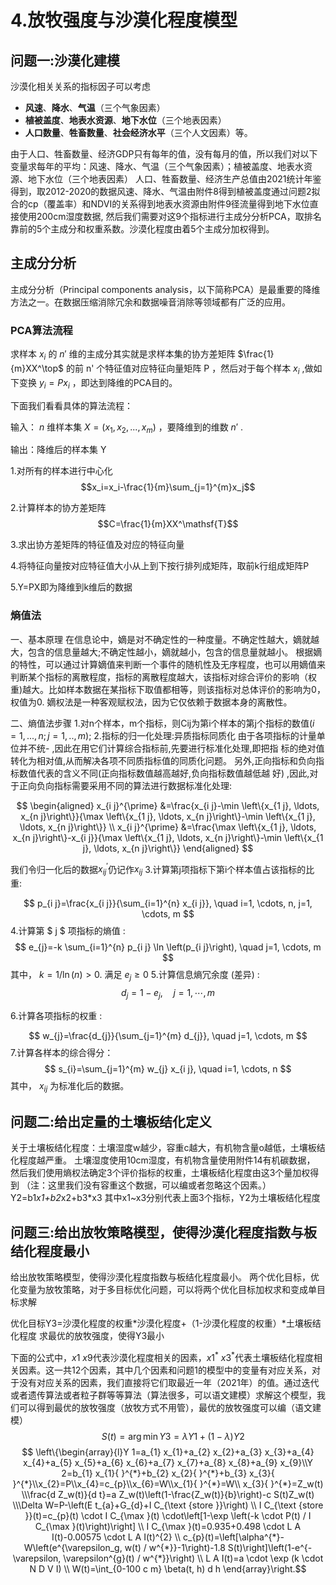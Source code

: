 # 4.放牧强度与沙漠化程度模型
## 问题一:沙漠化建模
沙漠化相关关系的指标因子可以考虑
- **风速**、**降水**、**气温**（三个气象因素）
- **植被盖度**、**地表水资源**、**地下水位**（三个地表因素）
- **人口数量**、**牲畜数量**、**社会经济水平**（三个人文因素）等。

由于人口、牲畜数量、经济GDP只有每年的值，没有每月的值，所以我们对以下变量求每年的平均：风速、降水、气温（三个气象因素）；植被盖度、地表水资源、地下水位（三个地表因素）
人口、牲畜数量、经济生产总值由2021统计年鉴得到，取2012-2020的数据风速、降水、气温由附件8得到植被盖度通过问题2拟合的cp（覆盖率）和NDVI的关系得到地表水资源由附件9径流量得到地下水位直接使用200cm湿度数据, 然后我们需要对这9个指标进行主成分分析PCA，取排名靠前的5个主成分和权重系数。沙漠化程度由着5个主成分加权得到。

## 主成分分析
主成分分析（Principal components analysis，以下简称PCA）是最重要的降维方法之一。在数据压缩消除冗余和数据噪音消除等领域都有广泛的应用。
### PCA算法流程
求样本 $x_i$ 的 $n'$ 维的主成分其实就是求样本集的协方差矩阵 $\frac{1}{m}XX^\top$ 的前 n' 个特征值对应特征向量矩阵 P ，然后对于每个样本 $x_i$ ,做如下变换 $y_i=Px_i$ ，即达到降维的PCA目的。

下面我们看看具体的算法流程：

输入： $n$ 维样本集 $X=(x_1,x_2,...,x_m)$ ，要降维到的维数 $n'$ .

输出：降维后的样本集 Y

1.对所有的样本进行中心化 
$$x_i=x_i-\frac{1}{m}\sum_{j=1}^{m}x_j$$

2.计算样本的协方差矩阵
$$C=\frac{1}{m}XX^\mathsf{T}$$

3.求出协方差矩阵的特征值及对应的特征向量

4.将特征向量按对应特征值大小从上到下按行排列成矩阵，取前k行组成矩阵P

5.Y=PX即为降维到k维后的数据


### 熵值法
一、基本原理
在信息论中，嫡是对不确定性的一种度量。不确定性越大，嫡就越大，包含的信息量越大;不确定性越小，嫡就越小，包含的信息量就越小。
根据嫡的特性，可以通过计算嫡值来判断一个事件的随机性及无序程度，也可以用嫡值来判断某个指标的离散程度，指标的离散程度越大，该指标对综合评价的影响（权重)越大。比如样本数据在某指标下取值都相等，则该指标对总体评价的影响为0，权值为0.
嫡权法是一种客观赋权法，因为它仅依赖于数据本身的离散性。

二、熵值法步骤
1.对n个样本，m个指标，则Cij为第i个样本的第j个指标的数值$(i=1,...,n;j=1,..,m)$;
2.指标的归一化处理:异质指标同质化
由于各项指标的计量单位并不统- ,因此在用它们计算综合指标前,先要进行标准化处理,即把指
标的绝对值转化为相对值,从而解决各项不同质指标值的同质化问题。
另外,正向指标和负向指标数值代表的含义不同(正向指标数值越高越好,负向指标数值越低越
好) ,因此,对于正向负向指标需要采用不同的算法进行数据标准化处理:

$$ \begin{aligned} x_{i j}^{\prime} &=\frac{x_{i j}-\min \left\{x_{1 j}, \ldots, x_{n j}\right\}}{\max \left\{x_{1 j}, \ldots, x_{n j}\right\}-\min \left\{x_{1 j}, \ldots, x_{n j}\right\}} \\ x_{i j}^{\prime} &=\frac{\max \left\{x_{1 j}, \ldots, x_{n j}\right\}-x_{i j}}{\max \left\{x_{1 j}, \ldots, x_{n j}\right\}-\min \left\{x_{1 j}, \ldots, x_{n j}\right\}} \end{aligned} $$

我们令归一化后的数据$x_{ij}^{'}$仍记作$x_{ij}$
3.计算第j项指标下第i个样本值占该指标的比重:

$$
p_{i j}=\frac{x_{i j}}{\sum_{i=1}^{n} x_{i j}}, \quad i=1, \cdots, n, j=1, \cdots, m
$$
4.计算第 $ j $ 项指标的熵值 :
$$
e_{j}=-k \sum_{i=1}^{n} p_{i j} \ln \left(p_{i j}\right), \quad j=1, \cdots, m
$$
其中， $k=1 / \ln (n)>0$. 满足 $e_{j} \geq 0$
5.计算信息熵冗余度 (差异) :
$$ d_{j}=1-e_{j}, \quad j=1, \cdots, m $$

6.计算各项指标的权重 :

$$
w_{j}=\frac{d_{j}}{\sum_{j=1}^{m} d_{j}}, \quad j=1, \cdots, m
$$
7.计算各样本的综合得分：
$$
s_{i}=\sum_{j=1}^{m} w_{j} x_{i j}, \quad i=1, \cdots, n
$$
其中， $x_{i j}$ 为标准化后的数据。


## 问题二:给出定量的土壤板结化定义
关于土壤板结化程度：土壤湿度w越少，容重c越大，有机物含量o越低，土壤板结化程度越严重。
土壤湿度使用10cm湿度，有机物含量使用附件14有机碳数据， 
然后我们使用熵权法确定3个评价指标的权重，土壤板结化程度由这3个量加权得到
（注：这里我们没有容重这个数据，可以编或者忽略这个因素。）
Y2=b1*x1+b2*x2+b3*x3
其中x1~x3分别代表上面3个指标，Y2为土壤板结化程度


## 问题三:给出放牧策略模型，使得沙漠化程度指数与板结化程度最小
给出放牧策略模型，使得沙漠化程度指数与板结化程度最小。
两个优化目标，优化变量为放牧策略，对于多目标优化问题，可以将两个优化目标加权求和变成单目标求解

优化目标Y3=沙漠化程度的权重*沙漠化程度+（1-沙漠化程度的权重）*土壤板结化程度
求最优的放牧强度，使得Y3最小

下面的公式中，$x1~x9$代表沙漠化程度相关的因素，$x1^*~x3^*$代表土壤板结化程度相关因素。这一共12个因素，其中几个因素和问题1的模型中的变量有对应关系，对于没有对应关系的因素，我们直接将它们取最近一年（2021年）的值。通过迭代或者遗传算法或者粒子群等等算法（算法很多，可以语文建模）求解这个模型，我们可以得到最优的放牧强度（放牧方式不用管），最优的放牧强度可以编（语文建模）
$$ \quad S(t)=\arg \min Y 3=\lambda Y 1+(1-\lambda) Y 2 $$
$$ \left\{\begin{array}{l}Y 1=a_{1} x_{1}+a_{2} x_{2}+a_{3} x_{3}+a_{4} x_{4}+a_{5} x_{5}+a_{6} x_{6}+a_{7} x_{7}+a_{8} x_{8}+a_{9} x_{9}\\Y 2=b_{1} x_{1}{ }^{*}+b_{2} x_{2}{ }^{*}+b_{3} x_{3}{ }^{*}\\x_{2}=P\\x_{4}=c_{p}\\x_{6}=W\\x_{1}{ }^{*}=W\\ x_{3}{ }^{*}=Z_w(t) \\\frac{d Z_w(t)}{d t}=a Z_w(t)\left(1-\frac{Z_w(t)}{b}\right)-c S(t)Z_w(t) \\\Delta W=P-\left(E t_{a}+G_{d}+I C_{\text {store }}\right) \\ I C_{\text {store }}(t)=c_{p}(t) \cdot I C_{\max }(t) \cdot\left[1-\exp \left(-k \cdot P(t) / I C_{\max }(t)\right)\right] \\ I C_{\max }(t)=0.935+0.498 \cdot L A I(t)-0.00575 \cdot L A I(t)^{2} \\ c_{p}(t)=\left[\alpha^{*}-W\left(e^{\varepsilon_g, w(t) / w^{*}}-1\right)-1.8 S(t)\right]\left(1-e^{-\varepsilon, \varepsilon^{g}(t) / w^{*}}\right) \\ L A I(t)=a \cdot \exp (k \cdot N D V I) \\ W(t)=\int_{0-100 c m} \beta(t, h) d h \end{array}\right.$$